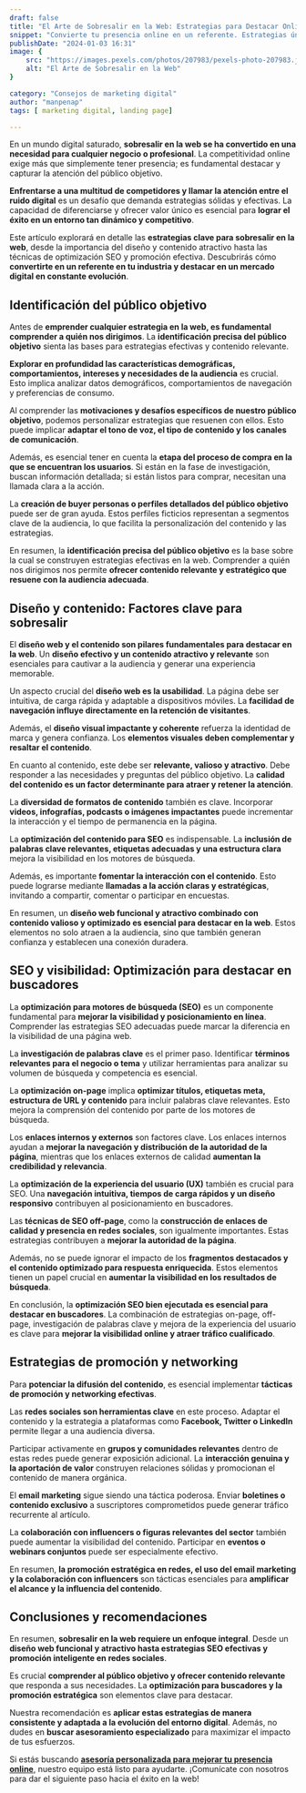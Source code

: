 ```yaml
---
draft: false
title: "El Arte de Sobresalir en la Web: Estrategias para Destacar Online"
snippet: "Convierte tu presencia online en un referente. Estrategias únicas para sobresalir en diseño web, contenido atractivo y visibilidad SEO."
publishDate: "2024-01-03 16:31"
image: {
    src: "https://images.pexels.com/photos/207983/pexels-photo-207983.jpeg?auto=compress&cs=tinysrgb&w=1260&h=750&dpr=1",
    alt: "El Arte de Sobresalir en la Web"
}

category: "Consejos de marketing digital"
author: "manpenap"
tags: [ marketing digital, landing page]

---
```


En un mundo digital saturado, **sobresalir en la web se ha convertido en una necesidad para cualquier negocio o profesional**. La competitividad online exige más que simplemente tener presencia; es fundamental destacar y capturar la atención del público objetivo.

**Enfrentarse a una multitud de competidores y llamar la atención entre el ruido digital** es un desafío que demanda estrategias sólidas y efectivas. La capacidad de diferenciarse y ofrecer valor único es esencial para **lograr el éxito en un entorno tan dinámico y competitivo**.

Este artículo explorará en detalle las **estrategias clave para sobresalir en la web**, desde la importancia del diseño y contenido atractivo hasta las técnicas de optimización SEO y promoción efectiva. Descubrirás cómo **convertirte en un referente en tu industria y destacar en un mercado digital en constante evolución**.

## Identificación del público objetivo

Antes de **emprender cualquier estrategia en la web, es fundamental comprender a quién nos dirigimos**. La **identificación precisa del público objetivo** sienta las bases para estrategias efectivas y contenido relevante.

**Explorar en profundidad las características demográficas, comportamientos, intereses y necesidades de la audiencia** es crucial. Esto implica analizar datos demográficos, comportamientos de navegación y preferencias de consumo.

Al comprender las **motivaciones y desafíos específicos de nuestro público objetivo**, podemos personalizar estrategias que resuenen con ellos. Esto puede implicar **adaptar el tono de voz, el tipo de contenido y los canales de comunicación**.

Además, es esencial tener en cuenta la **etapa del proceso de compra en la que se encuentran los usuarios**. Si están en la fase de investigación, buscan información detallada; si están listos para comprar, necesitan una llamada clara a la acción.

La **creación de buyer personas o perfiles detallados del público objetivo** puede ser de gran ayuda. Estos perfiles ficticios representan a segmentos clave de la audiencia, lo que facilita la personalización del contenido y las estrategias.

En resumen, la **identificación precisa del público objetivo** es la base sobre la cual se construyen estrategias efectivas en la web. Comprender a quién nos dirigimos nos permite **ofrecer contenido relevante y estratégico que resuene con la audiencia adecuada**.


## Diseño y contenido: Factores clave para sobresalir

El **diseño web y el contenido son pilares fundamentales para destacar en la web**. Un **diseño efectivo y un contenido atractivo y relevante** son esenciales para cautivar a la audiencia y generar una experiencia memorable.

Un aspecto crucial del **diseño web es la usabilidad**. La página debe ser intuitiva, de carga rápida y adaptable a dispositivos móviles. La **facilidad de navegación influye directamente en la retención de visitantes**.

Además, el **diseño visual impactante y coherente** refuerza la identidad de marca y genera confianza. Los **elementos visuales deben complementar y resaltar el contenido**.

En cuanto al contenido, este debe ser **relevante, valioso y atractivo**. Debe responder a las necesidades y preguntas del público objetivo. La **calidad del contenido es un factor determinante para atraer y retener la atención**.

La **diversidad de formatos de contenido** también es clave. Incorporar **videos, infografías, podcasts o imágenes impactantes** puede incrementar la interacción y el tiempo de permanencia en la página.

La **optimización del contenido para SEO** es indispensable. La **inclusión de palabras clave relevantes, etiquetas adecuadas y una estructura clara** mejora la visibilidad en los motores de búsqueda.

Además, es importante **fomentar la interacción con el contenido**. Esto puede lograrse mediante **llamadas a la acción claras y estratégicas**, invitando a compartir, comentar o participar en encuestas.

En resumen, un **diseño web funcional y atractivo combinado con contenido valioso y optimizado es esencial para destacar en la web**. Estos elementos no solo atraen a la audiencia, sino que también generan confianza y establecen una conexión duradera.

## SEO y visibilidad: Optimización para destacar en buscadores

La **optimización para motores de búsqueda (SEO)** es un componente fundamental para **mejorar la visibilidad y posicionamiento en línea**. Comprender las estrategias SEO adecuadas puede marcar la diferencia en la visibilidad de una página web.

La **investigación de palabras clave** es el primer paso. Identificar **términos relevantes para el negocio o tema** y utilizar herramientas para analizar su volumen de búsqueda y competencia es esencial.

La **optimización on-page** implica **optimizar títulos, etiquetas meta, estructura de URL y contenido** para incluir palabras clave relevantes. Esto mejora la comprensión del contenido por parte de los motores de búsqueda.

Los **enlaces internos y externos** son factores clave. Los enlaces internos ayudan a **mejorar la navegación y distribución de la autoridad de la página**, mientras que los enlaces externos de calidad **aumentan la credibilidad y relevancia**.

La **optimización de la experiencia del usuario (UX)** también es crucial para SEO. Una **navegación intuitiva, tiempos de carga rápidos y un diseño responsivo** contribuyen al posicionamiento en buscadores.

Las **técnicas de SEO off-page**, como la **construcción de enlaces de calidad y presencia en redes sociales**, son igualmente importantes. Estas estrategias contribuyen a **mejorar la autoridad de la página**.

Además, no se puede ignorar el impacto de los **fragmentos destacados y el contenido optimizado para respuesta enriquecida**. Estos elementos tienen un papel crucial en **aumentar la visibilidad en los resultados de búsqueda**.

En conclusión, la **optimización SEO bien ejecutada es esencial para destacar en buscadores**. La combinación de estrategias on-page, off-page, investigación de palabras clave y mejora de la experiencia del usuario es clave para **mejorar la visibilidad online y atraer tráfico cualificado**.

## Estrategias de promoción y networking

Para **potenciar la difusión del contenido**, es esencial implementar **tácticas de promoción y networking efectivas**.

Las **redes sociales son herramientas clave** en este proceso. Adaptar el contenido y la estrategia a plataformas como **Facebook, Twitter o LinkedIn** permite llegar a una audiencia diversa.

Participar activamente en **grupos y comunidades relevantes** dentro de estas redes puede generar exposición adicional. La **interacción genuina y la aportación de valor** construyen relaciones sólidas y promocionan el contenido de manera orgánica.

El **email marketing** sigue siendo una táctica poderosa. Enviar **boletines o contenido exclusivo** a suscriptores comprometidos puede generar tráfico recurrente al artículo.

La **colaboración con influencers o figuras relevantes del sector** también puede aumentar la visibilidad del contenido. Participar en **eventos o webinars conjuntos** puede ser especialmente efectivo.

En resumen, **la promoción estratégica en redes, el uso del email marketing y la colaboración con influencers** son tácticas esenciales para **amplificar el alcance y la influencia del contenido**.

## Conclusiones y recomendaciones

En resumen, **sobresalir en la web requiere un enfoque integral**. Desde un **diseño web funcional y atractivo hasta estrategias SEO efectivas y promoción inteligente en redes sociales**.

Es crucial **comprender al público objetivo y ofrecer contenido relevante** que responda a sus necesidades. La **optimización para buscadores y la promoción estratégica** son elementos clave para destacar.

Nuestra recomendación es **aplicar estas estrategias de manera consistente y adaptada a la evolución del entorno digital**. Además, no dudes en **buscar asesoramiento especializado** para maximizar el impacto de tus esfuerzos.

Si estás buscando [**asesoría personalizada para mejorar tu presencia online**](https://clicexitoso.info/contacto/), nuestro equipo está listo para ayudarte. ¡Comunícate con nosotros para dar el siguiente paso hacia el éxito en la web!
